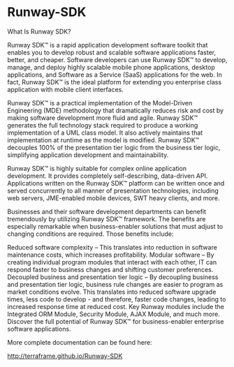 Runway-SDK
==========

What Is Runway SDK?

Runway SDK™ is a rapid application development software toolkit that enables you to develop robust and scalable software applications faster, better, and cheaper. Software developers can use Runway SDK™ to develop, manage, and deploy highly scalable mobile phone applications, desktop applications, and Software as a Service (SaaS) applications for the web. In fact, Runway SDK™ is the ideal platform for extending you enterprise class application with mobile client interfaces.

Runway SDK™ is a practical implementation of the Model-Driven Engineering (MDE) methodology that dramatically reduces risk and cost by making software development more fluid and agile. Runway SDK™ generates the full technology stack required to produce a working implementation of a UML class model. It also actively maintains that implementation at runtime as the model is modified. Runway SDK™ decouples 100% of the presentation tier logic from the business tier logic, simplifying application development and maintainability.

Runway SDK™ is highly suitable for complex online application development. It provides completely self-describing, data-driven API. Applications written on the Runway SDK™ platform can be written once and served concurrently to all manner of presentation technologies, including web servers, JME-enabled mobile devices, SWT heavy clients, and more.

Businesses and their software development departments can benefit tremendously by utilizing Runway SDK™ framework. The benefits are especially remarkable when business-enabler solutions that must adjust to changing conditions are required. Those benefits include:

Reduced software complexity – This translates into reduction in software maintenance costs, which increases profitability.
Modular software – By creating individual program modules that interact with each other, IT can respond faster to business changes and shifting customer preferences.
Decoupled business and presentation tier logic – By decoupling business and presentation tier logic, business rule changes are easier to program as market conditions evolve. This translates into reduced software upgrade times, less code to develop - and therefore, faster code changes, leading to increased response time at reduced cost.
Key Runway modules include the Integrated ORM Module, Security Module, AJAX Module, and much more. Discover the full potential of Runway SDK™ for business-enabler enterprise software applications.



More complete documentation can be found here:

http://terraframe.github.io/Runway-SDK
